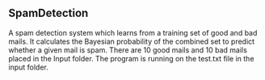## SpamDetection

A spam detection system which learns from a training set of good and bad mails. It calculates the Bayesian probability of the combined set to predict whether a given mail is spam. There are 10 good mails and 10 bad mails placed in the Input folder. The program is running on the test.txt file in the input folder.
